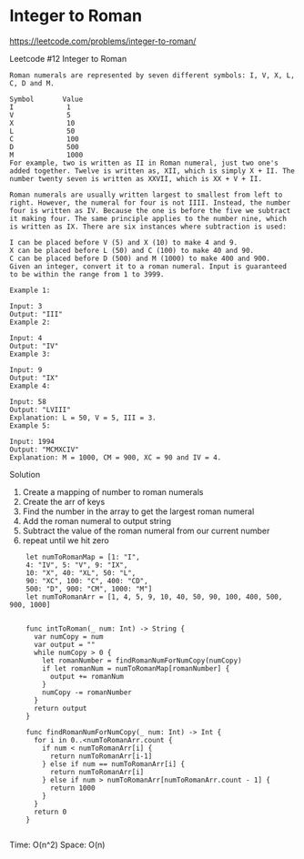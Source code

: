 # Integer to Roman

https://leetcode.com/problems/integer-to-roman/

Leetcode #12 Integer to Roman

```
Roman numerals are represented by seven different symbols: I, V, X, L, C, D and M.

Symbol       Value
I             1
V             5
X             10
L             50
C             100
D             500
M             1000
For example, two is written as II in Roman numeral, just two one's added together. Twelve is written as, XII, which is simply X + II. The number twenty seven is written as XXVII, which is XX + V + II.

Roman numerals are usually written largest to smallest from left to right. However, the numeral for four is not IIII. Instead, the number four is written as IV. Because the one is before the five we subtract it making four. The same principle applies to the number nine, which is written as IX. There are six instances where subtraction is used:

I can be placed before V (5) and X (10) to make 4 and 9. 
X can be placed before L (50) and C (100) to make 40 and 90. 
C can be placed before D (500) and M (1000) to make 400 and 900.
Given an integer, convert it to a roman numeral. Input is guaranteed to be within the range from 1 to 3999.

Example 1:

Input: 3
Output: "III"
Example 2:

Input: 4
Output: "IV"
Example 3:

Input: 9
Output: "IX"
Example 4:

Input: 58
Output: "LVIII"
Explanation: L = 50, V = 5, III = 3.
Example 5:

Input: 1994
Output: "MCMXCIV"
Explanation: M = 1000, CM = 900, XC = 90 and IV = 4.
```

Solution
1. Create a mapping of number to roman numerals
2. Create the arr of keys
3. Find the number in the array to get the largest roman numeral
4. Add the roman numeral to output string
5. Subtract the value of the roman numeral from our current number
6. repeat until we hit zero

```
    let numToRomanMap = [1: "I", 
    4: "IV", 5: "V", 9: "IX", 
    10: "X", 40: "XL", 50: "L", 
    90: "XC", 100: "C", 400: "CD", 
    500: "D", 900: "CM", 1000: "M"]
    let numToRomanArr = [1, 4, 5, 9, 10, 40, 50, 90, 100, 400, 500, 900, 1000]
                                                                           
    
    func intToRoman(_ num: Int) -> String {
      var numCopy = num
      var output = ""
      while numCopy > 0 {
        let romanNumber = findRomanNumForNumCopy(numCopy)
        if let romanNum = numToRomanMap[romanNumber] {
          output += romanNum
        }
        numCopy -= romanNumber
      }
      return output
    }

    func findRomanNumForNumCopy(_ num: Int) -> Int {
      for i in 0..<numToRomanArr.count {
        if num < numToRomanArr[i] {
          return numToRomanArr[i-1]
        } else if num == numToRomanArr[i] {
          return numToRomanArr[i] 
        } else if num > numToRomanArr[numToRomanArr.count - 1] {
          return 1000
        }
      }
      return 0
    }
    
 ```
 Time: O(n^2)
 Space: O(n)
